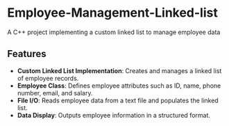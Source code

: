 # Employee-Management-Linked-list
A C++ project implementing a custom linked list to manage employee data
## Features
- **Custom Linked List Implementation**: Creates and manages a linked list of employee records.
- **Employee Class**: Defines employee attributes such as ID, name, phone number, email, and salary.
- **File I/O**: Reads employee data from a text file and populates the linked list.
- **Data Display**: Outputs employee information in a structured format.
